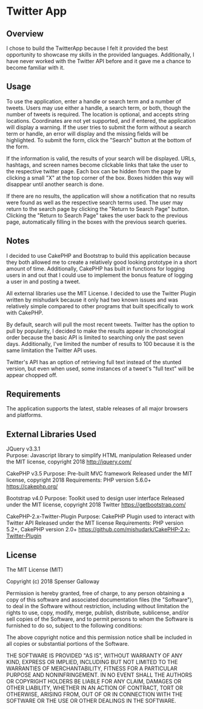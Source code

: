 # Twitter App

## Overview
I chose to build the TwitterApp because I felt it provided the best opportunity to showcase my skills in the provided languages. Additionally, I have never worked with the Twitter API before and it gave me a chance to become familiar with it.

## Usage
To use the application, enter a handle or search term and a number of tweets. Users may use either a handle, a search term, or both, though the number of tweets is required. The location is optional, and accepts string locations. Coordinates are not yet supported, and if entered, the application will display a warning. If the user tries to submit the form without a search term or handle, an error will display and the missing fields will be highlighted. To submit the form, click the "Search" button at the bottom of the form.

If the information is valid, the results of your search will be displayed. URLs, hashtags, and screen names become clickable links that take the user to the respective twitter page. Each box can be hidden from the page by clicking a small "X" at the top corner of the box. Boxes hidden this way will disappear until another search is done.

If there are no results, the application will show a notification that no results were found as well as the respective search terms used. The user may return to the search page by clicking the "Return to Search Page" button. Clicking the "Return to Search Page" takes the user back to the previous page, automatically filling in the boxes with the previous search queries.

## Notes

I decided to use CakePHP and Bootstrap to build this application because they both allowed me to create a relatively good looking prototype in a short amount of time. Additionally, CakePHP has built in functions for logging users in and out that I could use to implement the bonus feature of logging a user in and posting a tweet.

All external libraries use the MIT License. I decided to use the Twitter Plugin written by mishudark because it only had two known issues and was relatively simple compared to other programs that built specifically to work with CakePHP.

By default, search will pull the most recent tweets. Twitter has the option to pull by popularity, I decided to make the results appear in chronological order because the basic API is limited to searching only the past seven days. Additionally, I've limited the number of results to 100 because it is the same limitation the Twitter API uses.

Twitter's API has an option of retrieving full text instead of the stunted version, but even when used, some instances of a tweet's "full text" will be appear chopped off.

## Requirements

The application supports the latest, stable releases of all major browsers and platforms.

## External Libraries Used

JQuery v3.3.1<br/>
Purpose: Javascript library to simplify HTML manipulation
Released under the MIT license, copyright 2018
http://jquery.com/

CakePHP v3.5
Purpose: Pre-built MVC framework
Released under the MIT license, copyright 2018
Requirements: PHP version 5.6.0+
https://cakephp.org/

Bootstrap v4.0
Purpose: Toolkit used to design user interface
Released under the MIT license, copyright 2018 Twitter
https://getbootstrap.com/

CakePHP-2.x-Twitter-Plugin
Purpose: CakePHP Plugin used to interact with Twitter API
Released under the MIT license
Requirements: PHP version 5.2+, CakePHP version 2.0+
https://github.com/mishudark/CakePHP-2.x-Twitter-Plugin

## License

The MIT License (MIT)

Copyright (c) 2018 Spenser Galloway

Permission is hereby granted, free of charge, to any person obtaining a copy
of this software and associated documentation files (the "Software"), to deal
in the Software without restriction, including without limitation the rights
to use, copy, modify, merge, publish, distribute, sublicense, and/or sell
copies of the Software, and to permit persons to whom the Software is
furnished to do so, subject to the following conditions:

The above copyright notice and this permission notice shall be included in all
copies or substantial portions of the Software.

THE SOFTWARE IS PROVIDED "AS IS", WITHOUT WARRANTY OF ANY KIND, EXPRESS OR
IMPLIED, INCLUDING BUT NOT LIMITED TO THE WARRANTIES OF MERCHANTABILITY,
FITNESS FOR A PARTICULAR PURPOSE AND NONINFRINGEMENT. IN NO EVENT SHALL THE
AUTHORS OR COPYRIGHT HOLDERS BE LIABLE FOR ANY CLAIM, DAMAGES OR OTHER
LIABILITY, WHETHER IN AN ACTION OF CONTRACT, TORT OR OTHERWISE, ARISING FROM,
OUT OF OR IN CONNECTION WITH THE SOFTWARE OR THE USE OR OTHER DEALINGS IN THE
SOFTWARE.